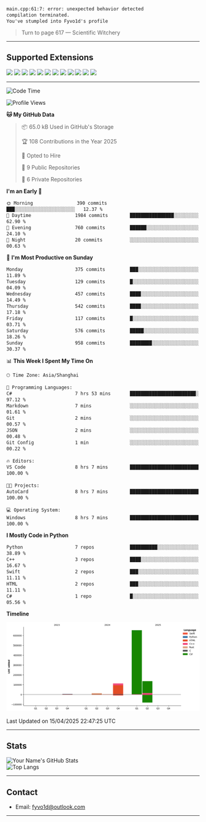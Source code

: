 ```
main.cpp:61:7: error: unexpected behavior detected
compilation terminated.
You've stumpled into Fyvo1d's profile
```

> Turn to page 617 — Scientific Witchery

---

## Supported Extensions

<p align="left">
  <img src="https://cdn.jsdelivr.net/gh/devicons/devicon/icons/cplusplus/cplusplus-original.svg" height="40" />
  <img src="https://cdn.jsdelivr.net/gh/devicons/devicon/icons/csharp/csharp-original.svg" height="40" />
  <img src="https://cdn.jsdelivr.net/gh/devicons/devicon/icons/python/python-original.svg" height="40" />
  <img src="https://cdn.jsdelivr.net/gh/devicons/devicon/icons/swift/swift-original.svg" height="40" />
  <img src="https://cdn.jsdelivr.net/gh/devicons/devicon/icons/git/git-original.svg" height="40" />
  <img src="https://cdn.jsdelivr.net/gh/devicons/devicon/icons/vscode/vscode-original.svg" height="40" />
  <img src="https://www.vulkan.org/user/themes/vulkan/images/logo/vulkan-logo.svg" height="40" />
  <img src="https://cdn.jsdelivr.net/gh/devicons/devicon/icons/opengl/opengl-original.svg" height="40" />
  <img src="https://cdn.jsdelivr.net/gh/devicons/devicon/icons/pytorch/pytorch-original.svg" height="40" />
  <img src="https://cdn.jsdelivr.net/gh/devicons/devicon/icons/unity/unity-original.svg" height="40" />
  <img src="https://cdn.jsdelivr.net/gh/devicons/devicon/icons/unrealengine/unrealengine-original.svg" height="40" />
  <img src="https://cdn.jsdelivr.net/gh/devicons/devicon/icons/cmake/cmake-original.svg" height="40" />
</p>


---

<!--START_SECTION:waka-->
![Code Time](http://img.shields.io/badge/Code%20Time-8%20hrs%209%20mins-blue)

![Profile Views](http://img.shields.io/badge/Profile%20Views-75-blue)

**🐱 My GitHub Data** 

> 📦 65.0 kB Used in GitHub's Storage 
 > 
> 🏆 108 Contributions in the Year 2025
 > 
> 💼 Opted to Hire
 > 
> 📜 9 Public Repositories 
 > 
> 🔑 6 Private Repositories 
 > 
**I'm an Early 🐤** 

```text
🌞 Morning                390 commits         ███░░░░░░░░░░░░░░░░░░░░░░   12.37 % 
🌆 Daytime                1984 commits        ████████████████░░░░░░░░░   62.90 % 
🌃 Evening                760 commits         ██████░░░░░░░░░░░░░░░░░░░   24.10 % 
🌙 Night                  20 commits          ░░░░░░░░░░░░░░░░░░░░░░░░░   00.63 % 
```
📅 **I'm Most Productive on Sunday** 

```text
Monday                   375 commits         ███░░░░░░░░░░░░░░░░░░░░░░   11.89 % 
Tuesday                  129 commits         █░░░░░░░░░░░░░░░░░░░░░░░░   04.09 % 
Wednesday                457 commits         ████░░░░░░░░░░░░░░░░░░░░░   14.49 % 
Thursday                 542 commits         ████░░░░░░░░░░░░░░░░░░░░░   17.18 % 
Friday                   117 commits         █░░░░░░░░░░░░░░░░░░░░░░░░   03.71 % 
Saturday                 576 commits         █████░░░░░░░░░░░░░░░░░░░░   18.26 % 
Sunday                   958 commits         ████████░░░░░░░░░░░░░░░░░   30.37 % 
```


📊 **This Week I Spent My Time On** 

```text
🕑︎ Time Zone: Asia/Shanghai

💬 Programming Languages: 
C#                       7 hrs 53 mins       ████████████████████████░   97.12 % 
Markdown                 7 mins              ░░░░░░░░░░░░░░░░░░░░░░░░░   01.61 % 
Git                      2 mins              ░░░░░░░░░░░░░░░░░░░░░░░░░   00.57 % 
JSON                     2 mins              ░░░░░░░░░░░░░░░░░░░░░░░░░   00.48 % 
Git Config               1 min               ░░░░░░░░░░░░░░░░░░░░░░░░░   00.22 % 

🔥 Editors: 
VS Code                  8 hrs 7 mins        █████████████████████████   100.00 % 

🐱‍💻 Projects: 
AutoCard                 8 hrs 7 mins        █████████████████████████   100.00 % 

💻 Operating System: 
Windows                  8 hrs 7 mins        █████████████████████████   100.00 % 
```

**I Mostly Code in Python** 

```text
Python                   7 repos             ██████████░░░░░░░░░░░░░░░   38.89 % 
C++                      3 repos             ████░░░░░░░░░░░░░░░░░░░░░   16.67 % 
Swift                    2 repos             ███░░░░░░░░░░░░░░░░░░░░░░   11.11 % 
HTML                     2 repos             ███░░░░░░░░░░░░░░░░░░░░░░   11.11 % 
C#                       1 repo              █░░░░░░░░░░░░░░░░░░░░░░░░   05.56 % 
```



**Timeline**

![Lines of Code chart](https://raw.githubusercontent.com/FyVoid/FyVoid/main/assets/bar_graph.png)


 Last Updated on 15/04/2025 22:47:25 UTC
<!--END_SECTION:waka-->

---

## Stats

![Your Name's GitHub Stats](https://github-readme-stats.vercel.app/api?username=fyvoid&show_icons=true&theme=tokyonight)  
![Top Langs](https://github-readme-stats.vercel.app/api/top-langs/?username=fyvoid&layout=compact&theme=tokyonight)

---

## Contact

- Email: [fyvo1d@outlook.com](fyvo1d@outlook.com)  

---
